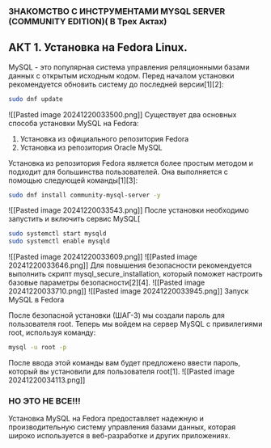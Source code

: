 ### ЗНАКОМСТВО С ИНСТРУМЕНТАМИ MYSQL SERVER (COMMUNITY EDITION)( В Трех Актах)

## АКТ 1. Установка на Fedora Linux.

MySQL - это популярная система управления реляционными базами данных с открытым исходным кодом. 
Перед началом установки рекомендуется обновить систему до последней версии[1][2]:

```bash
sudo dnf update
```

![[Pasted image 20241220033500.png]]
Существует два основных способа установки MySQL на Fedora:

1. Установка из официального репозитория Fedora
2. Установка из репозитория Oracle MySQL

Установка из репозитория Fedora является более простым методом и подходит для большинства пользователей. Она выполняется с помощью следующей команды[1][3]:

```bash
sudo dnf install community-mysql-server -y 
```

![[Pasted image 20241220033543.png]]
После установки необходимо запустить и включить сервис MySQL[
```bash
sudo systemctl start mysqld
sudo systemctl enable mysqld
```
![[Pasted image 20241220033609.png]]
![[Pasted image 20241220033646.png]]
Для повышения безопасности рекомендуется выполнить скрипт mysql_secure_installation, который поможет настроить базовые параметры безопасности[2][4].
![[Pasted image 20241220033710.png]]
![[Pasted image 20241220033945.png]]
Запуск MySQL в Fedora

После безопасной установки (ШАГ-3) мы создали пароль для пользователя root. Теперь мы войдем на сервер MySQL с привилегиями root, используя команду:

```bash
mysql -u root -p
```

После ввода этой команды вам будет предложено ввести пароль, который вы установили для пользователя root[1].
![[Pasted image 20241220034113.png]]
### НО ЭТО НЕ ВСЕ!!!


Установка MySQL на Fedora предоставляет надежную и производительную систему управления базами данных, которая широко используется в веб-разработке и других приложениях.

